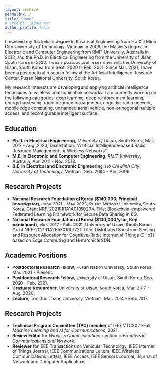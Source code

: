 ```yaml
---
layout: archive
permalink: /
title: "Home"
# excerpt: "About me"
author_profile: true
---
```


I received my Bachelor’s degree in Electrical Engineering from Ho Chi Minh City University of Technology, Vietnam in 2009, the Master’s degree in Electronic and Computer Engineering from RMIT University, Australia in 2013, and the Ph.D. in Electrical Engineering from the University of Ulsan, South Korea in 2020. I was a postdoctoral researcher with the University of Ulsan, South Korea from Sept. 2020 to Feb. 2021. Since Mar. 2021, I have been a postdoctoral research fellow at the Artificial Intelligence Research Center, Pusan National University, South Korea.

My research interests are developing and applying artificial intelligence techniques to wireless communication networks. I am currently working on the following categories: deep learning, deep reinforcement learning, energy harvesting, radio resource management, cognitive radio network, mobile edge computing, unmanned aerial vehicle, non-orthogonal multiple access, and reconfigurable intelligent surface.



## Education

- **Ph.D. in Electrical Engineering**, _University of Ulsan_, South Korea, Mar. 2017 - Aug. 2020, Dissertation: "Artificial Intelligence-based Radio Resource Management for Wireless Networks".
- **M.E. in Electronic and Computer Engineering**, _RMIT University_, Australia, Apr. 2011 - Nov. 2013.
- **B.E. in Electrical and Electronic Engineering**, _Ho Chi Minh City University of Technology_, Vietnam, Sep. 2004 - Apr. 2009.


## Research Projects

- **National Research Foundation of Korea ($140,000, Principal Investigator)**, June 2021 - May 2023, Pusan National University, South Korea. Grant NRF-2021R1I1A1A01050294. Title: Blockchain-empowered Federated Learning Framework for Secure Data Sharing in 6G.
- **National Research Foundation of Korea ($100,000/year, Key participant)**, Mar. 2017 – Feb. 2021, University of Ulsan, South Korea. Grant NRF-2021R1A2B5B01001721. Title: Distributed Spectrum Sensing and Resource Allocation for Cognitive-Radio Internet of Things (C-IoT) based on Edge Computing and Hierarchical SDN.


## Academic Positions

- **Postdoctoral Research Fellow**, Pusan Nation University, South Korea, Mar. 2021 - Present.
- **Postdoctoral Research Fellow**, University of Ulsan, South Korea, Sep. 2020 - Feb. 2021.
- **Graduate Researcher**, University of Ulsan, South Korea, Mar. 2017 - Aug. 2020.
- **Lecture**, Ton Duc Thang University, Vietnam, Mar. 2014 - Feb. 2017.


## Research Projects

- **Technical Program Committee (TPC) member** of IEEE VTC2021-Fall, _Machine Learning and AI for Communications_, 2021.
- **Review Editor** for _Wireless Communications_ section in _Frontiers in Communications and Network_.
- **Reviewer** for IEEE Transactions on Vehicular Technology, IEEE Internet of Things Journal, IEEE Communications Letters, IEEE Wireless Communications Letters, IEEE Access, IEEE Sensors Journal, Journal of Network and Computer Applications.
